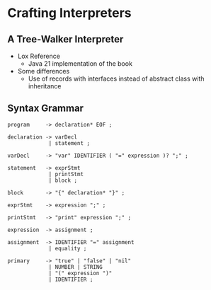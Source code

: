 # Crafting Interpreters

## A Tree-Walker Interpreter

- Lox Reference
    - Java 21 implementation of the book
- Some differences
    - Use of records with interfaces instead of abstract class with inheritance

## Syntax Grammar

```
program     -> declaration* EOF ;

declaration -> varDecl
             | statement ;

varDecl     -> "var" IDENTIFIER ( "=" expression )? ";" ;

statement   -> exprStmt
             | printStmt
             | block ;

block       -> "{" declaration* "}" ;

exprStmt    -> expression ";" ;

printStmt   -> "print" expression ";" ;

expression  -> assignment ;

assignment  -> IDENTIFIER "=" assignment
             | equality ;

primary     -> "true" | "false" | "nil"
             | NUMBER | STRING
             | "(" expression ")"
             | IDENTIFIER ;
```
